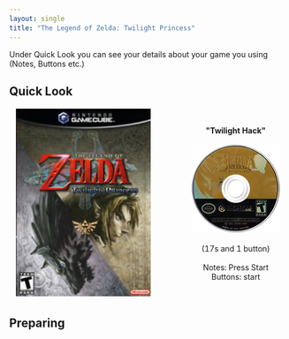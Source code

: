 ```yaml
---
layout: single
title: "The Legend of Zelda: Twilight Princess"
---
```

Under Quick Look you can see your details about your game you using (Notes, Buttons etc.)
## Quick Look
<!--TODO: Maybe there are some other ways to do it, but it works lol-->
<table style="table-layout: fixed; width: 552px">
<colgroup>
<col style="width: 268px">
<col style="width: 284px">
</colgroup>
<thead>
  <tr>
    <td style="text-align:center">
      <img src="/images/gameArt/GZ2E/GZ2E_box.png" alt="TP Box Art" width="244" height="340">
    </td>
    <td style="text-align:center">
      <b>"Twilight Hack"</b><br>
      <br><img src="/images/gameArt/GZ2E/GZ2E_disc.png" alt="TP Disc Art" width="160" height="160">
      <br>
      <br>(17s and 1 button)<br>
      <br>Notes: Press Start
      <br>Buttons: start
      <br>
    </td>
  </tr>
</thead>
</table>
<!--  //////////////////////////////////////////////////////////   -->

## Preparing